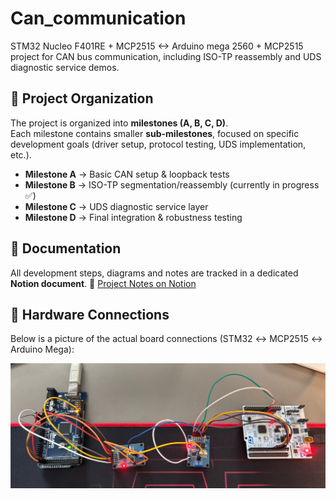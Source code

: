 # Can_communication
STM32 Nucleo F401RE + MCP2515 &lt;-> Arduino mega 2560 + MCP2515 project for CAN bus communication, including ISO-TP reassembly and UDS diagnostic service demos.

## 📌 Project Organization

The project is organized into **milestones (A, B, C, D)**.  
Each milestone contains smaller **sub-milestones**, focused on specific development goals (driver setup, protocol testing, UDS implementation, etc.).

- **Milestone A** → Basic CAN setup & loopback tests  
- **Milestone B** → ISO-TP segmentation/reassembly (currently in progress ✅)  
- **Milestone C** → UDS diagnostic service layer  
- **Milestone D** → Final integration & robustness testing  

## 📒 Documentation

All development steps, diagrams and notes are tracked in a dedicated **Notion document**.
🔗 [Project Notes on Notion](https://reinvented-hour-246.notion.site/CAN-COMMUNICATION-7c70d8237d704bf4bcac146c4ff31d1f?pvs=143)

## 🔌 Hardware Connections

Below is a picture of the actual board connections (STM32 ↔ MCP2515 ↔ Arduino Mega):

![Board connections](collegamenti.jpg)

